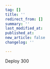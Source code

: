 ```yaml
---
tag: []
title: ''
redirect_from: []
summary: ''
last_modified_at: 
published_at: 
new_article: false
changelog: ''

---
```

Deploy 300